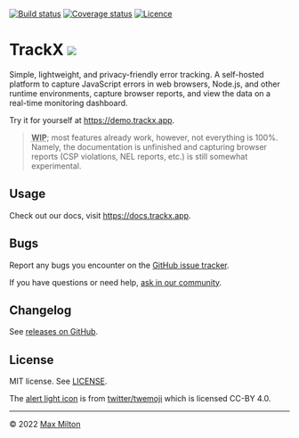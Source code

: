 [![Build status](https://img.shields.io/github/workflow/status/maxmilton/trackx/ci)](https://github.com/maxmilton/trackx/actions)
[![Coverage status](https://img.shields.io/codeclimate/coverage/maxmilton/trackx)](https://codeclimate.com/github/maxmilton/trackx)
[![Licence](https://img.shields.io/github/license/maxmilton/trackx.svg)](https://github.com/maxmilton/trackx/blob/master/LICENSE)

# TrackX ![](./packages/trackx-dash/static/favicon-32x32.png)

Simple, lightweight, and privacy-friendly error tracking. A self-hosted platform to capture JavaScript errors in web browsers, Node.js, and other runtime environments, capture browser reports, and view the data on a real-time monitoring dashboard.

Try it for yourself at <https://demo.trackx.app>.

> **<abbr title="Work in progress">WIP</abbr>**; most features already work, however, not everything is 100%. Namely, the documentation is unfinished and capturing browser reports (CSP violations, NEL reports, etc.) is still somewhat experimental.

## Usage

Check out our docs, visit <https://docs.trackx.app>.

## Bugs

Report any bugs you encounter on the [GitHub issue tracker](https://github.com/maxmilton/trackx/issues).

If you have questions or need help, [ask in our community](https://github.com/maxmilton/trackx/discussions).

## Changelog

See [releases on GitHub](https://github.com/maxmilton/trackx/releases).

## License

MIT license. See [LICENSE](https://github.com/maxmilton/trackx/blob/master/LICENSE).

The [alert light icon](https://github.com/twitter/twemoji/blob/master/assets/svg/1f6a8.svg) is from [twitter/twemoji](https://github.com/twitter/twemoji) which is licensed CC-BY 4.0.

---

© 2022 [Max Milton](https://maxmilton.com)
